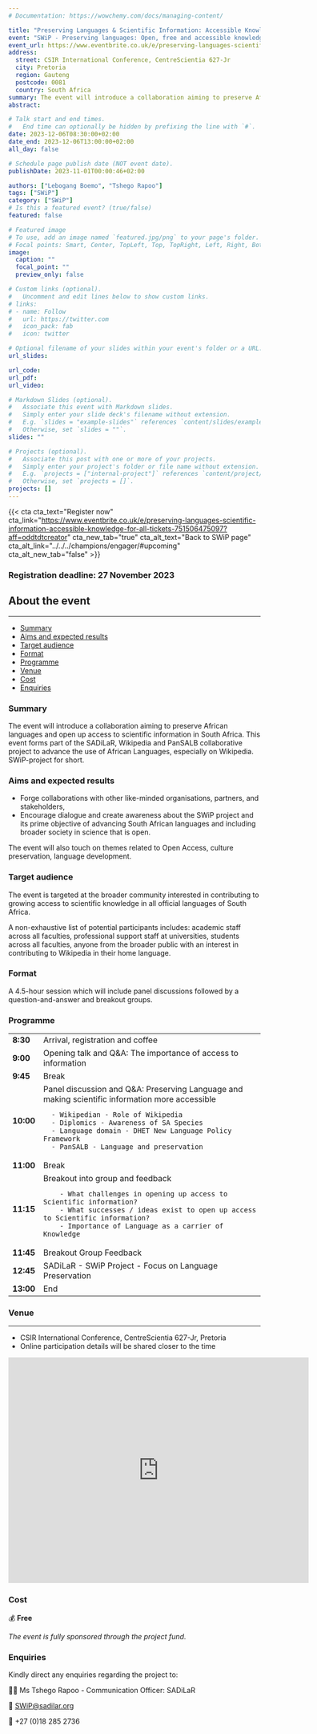 ```yaml
---
# Documentation: https://wowchemy.com/docs/managing-content/

title: "Preserving Languages & Scientific Information: Accessible Knowledge for All"
event: "SWiP - Preserving languages: Open, free and accessible knowledge for all"
event_url: https://www.eventbrite.co.uk/e/preserving-languages-scientific-information-accessible-knowledge-for-all-tickets-751506475097?aff=oddtdtcreator
address:
  street: CSIR International Conference, CentreScientia 627-Jr
  city: Pretoria
  region: Gauteng
  postcode: 0081
  country: South Africa
summary: The event will introduce a collaboration aiming to preserve African languages and open up access to scientific information in South Africa.
abstract: 

# Talk start and end times.
#   End time can optionally be hidden by prefixing the line with `#`.
date: 2023-12-06T08:30:00+02:00
date_end: 2023-12-06T13:00:00+02:00
all_day: false

# Schedule page publish date (NOT event date).
publishDate: 2023-11-01T00:00:46+02:00

authors: ["Lebogang Boemo", "Tshego Rapoo"]
tags: ["SWiP"]
category: ["SWiP"]
# Is this a featured event? (true/false)
featured: false

# Featured image
# To use, add an image named `featured.jpg/png` to your page's folder. 
# Focal points: Smart, Center, TopLeft, Top, TopRight, Left, Right, BottomLeft, Bottom, BottomRight.
image:
  caption: ""
  focal_point: ""
  preview_only: false

# Custom links (optional).
#   Uncomment and edit lines below to show custom links.
# links:
# - name: Follow
#   url: https://twitter.com
#   icon_pack: fab
#   icon: twitter

# Optional filename of your slides within your event's folder or a URL.
url_slides:

url_code:
url_pdf:
url_video:

# Markdown Slides (optional).
#   Associate this event with Markdown slides.
#   Simply enter your slide deck's filename without extension.
#   E.g. `slides = "example-slides"` references `content/slides/example-slides.md`.
#   Otherwise, set `slides = ""`.
slides: ""

# Projects (optional).
#   Associate this post with one or more of your projects.
#   Simply enter your project's folder or file name without extension.
#   E.g. `projects = ["internal-project"]` references `content/project/deep-learning/index.md`.
#   Otherwise, set `projects = []`.
projects: []
---
```



{{< cta cta_text="Register now" cta_link="https://www.eventbrite.co.uk/e/preserving-languages-scientific-information-accessible-knowledge-for-all-tickets-751506475097?aff=oddtdtcreator" cta_new_tab="true" cta_alt_text="Back to SWiP page" cta_alt_link="../../../champions/engager/#upcoming" cta_alt_new_tab="false" >}}

### __Registration deadline: 27 November 2023__


## About the event
---

- [Summary](#summary)
- [Aims and expected results](#aims-and-expected-results)
- [Target audience](#target-audience)
- [Format](#format)
- [Programme](#programme)
- [Venue](#venue)
- [Cost](#cost)
- [Enquiries](#enquiries)

### Summary

The event will introduce a collaboration aiming to preserve African languages and open up access to scientific information in South Africa. This event forms part of the SADiLaR, Wikipedia and PanSALB collaborative project to advance the use of African Languages, especially on Wikipedia. SWiP-project for short. 

### Aims and expected results

- Forge collaborations with other like-minded organisations, partners, and stakeholders,
- Encourage dialogue and create awareness about the SWiP project and its prime objective of advancing South African languages and including broader society in science that is open.

The event will also touch on themes related to Open Access, culture preservation, language development. 

### Target audience

The event is targeted at the broader community interested in contributing to growing access to scientific knowledge in all official languages of South Africa. 

A non-exhaustive list of potential participants includes: academic staff across all faculties, professional support staff at universities, students across all faculties, anyone from the broader public with an interest in contributing to Wikipedia in their home language. 


### Format

A 4.5-hour session which will include panel discussions followed by a question-and-answer and breakout groups.

### Programme

<table>
  <tr>
    <td><strong>8:30</strong></td>
    <td>Arrival, registration and coffee</td>
  </tr>
  <tr>
    <td><strong>9:00</strong></td>
    <td>Opening talk and Q&A: The importance of access to information</td>
  </tr>  
  <tr>
    <td><strong>9:45</strong></td>
    <td>Break</td>
  </tr>    
  <tr>
    <td><strong>10:00</strong></td>
    <td>Panel discussion and Q&A: Preserving Language and making scientific information more accessible

      - Wikipedian - Role of Wikipedia
      - Diplomics - Awareness of SA Species
      - Language domain - DHET New Language Policy Framework
      - PanSALB - Language and preservation 
  </td>
  </tr>   
  <tr>
    <td><strong>11:00</strong></td>
    <td>Break</td>
  </tr>  
  <tr>
    <td><strong>11:15</strong></td>
    <td>Breakout into group and feedback

        - What challenges in opening up access to Scientific information?
        - What successes / ideas exist to open up access to Scientific information?
        - Importance of Language as a carrier of Knowledge
  </td>
  </tr>
  <tr>
    <td><strong>11:45</strong></td>
    <td>Breakout Group Feedback</td>
  </tr>            
  <tr>
    <td><strong>12:45</strong></td>
    <td>SADiLaR - SWiP Project - Focus on Language Preservation</td>
  </tr>     
  <tr>
    <td><strong>13:00</strong></td>
    <td>End</td>
  </tr>   
</table>


### Venue
---

  - CSIR International Conference, CentreScientia 627-Jr, Pretoria
  - Online participation details will be shared closer to the time


<iframe src="https://www.google.com/maps/embed?pb=!1m18!1m12!1m3!1d3593.5323719186335!2d28.27415492636511!3d-25.752973595750888!2m3!1f0!2f0!3f0!3m2!1i1024!2i768!4f13.1!3m3!1m2!1s0x1e95606744f8f4c9%3A0x1942f9df26e68d4c!2sCSIR%20International%20Conference%20Centre%2C%20Scientia%20627-Jr%2C%20Pretoria%2C%200081!5e0!3m2!1sen!2sza!4v1699025809570!5m2!1sen!2sza" width="600" height="450" style="border:0;" allowfullscreen="" loading="lazy" referrerpolicy="no-referrer-when-downgrade"></iframe>

### Cost

💰 __Free__

_The event is fully sponsored through the project fund._

### Enquiries

Kindly direct any enquiries regarding the project to:

👩🏿 Ms Tshego Rapoo - Communication Officer: SADiLaR

📧 [SWiP@sadilar.org](mailto:SWiP@sadilar.org)

📱 +27 (0)18 285 2736

